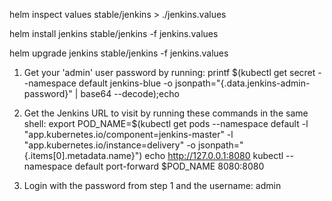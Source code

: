 
helm inspect values stable/jenkins > ./jenkins.values

helm install jenkins stable/jenkins -f jenkins.values

helm upgrade jenkins stable/jenkins -f jenkins.values

1. Get your 'admin' user password by running:
  printf $(kubectl get secret --namespace default jenkins-blue -o jsonpath="{.data.jenkins-admin-password}" | base64 --decode);echo
2. Get the Jenkins URL to visit by running these commands in the same shell:
  export POD_NAME=$(kubectl get pods --namespace default -l "app.kubernetes.io/component=jenkins-master" -l "app.kubernetes.io/instance=delivery" -o jsonpath="{.items[0].metadata.name}")
  echo http://127.0.0.1:8080
  kubectl --namespace default port-forward $POD_NAME 8080:8080

3. Login with the password from step 1 and the username: admin